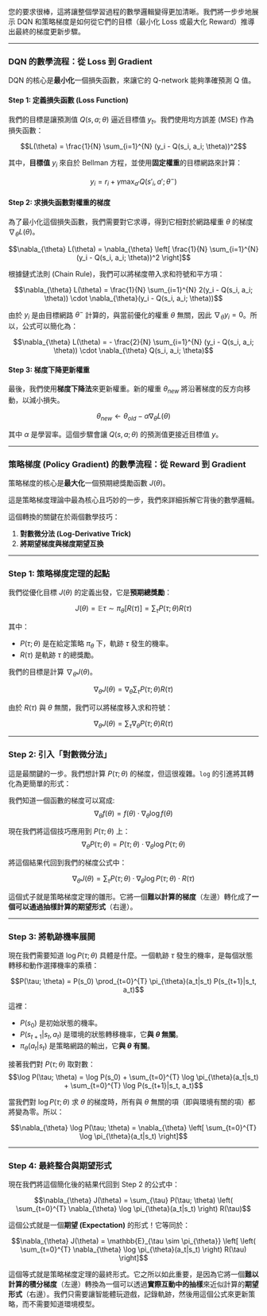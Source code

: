 您的要求很棒，這將讓整個學習過程的數學邏輯變得更加清晰。我們將一步步地展示 DQN 和策略梯度是如何從它們的目標（最小化 Loss 或最大化 Reward）推導出最終的梯度更新步驟。

---

### DQN 的數學流程：從 Loss 到 Gradient

DQN 的核心是**最小化**一個損失函數，來讓它的 Q-network 能夠準確預測 Q 值。

#### Step 1: 定義損失函數 (Loss Function)

我們的目標是讓預測值 $Q(s, a; \theta)$ 逼近目標值 $y_t$。我們使用均方誤差 (MSE) 作為損失函數：

$$L(\theta) = \frac{1}{N} \sum_{i=1}^{N} (y_i - Q(s_i, a_i; \theta))^2$$

其中，**目標值** $y_i$ 來自於 Bellman 方程，並使用**固定權重**的目標網路來計算：

$$y_i = r_i + \gamma \max_{a'} Q(s'_i, a'; \theta^-)$$

#### Step 2: 求損失函數對權重的梯度

為了最小化這個損失函數，我們需要對它求導，得到它相對於網路權重 $\theta$ 的梯度 $\nabla_{\theta} L(\theta)$。

$$\nabla_{\theta} L(\theta) = \nabla_{\theta} \left[ \frac{1}{N} \sum_{i=1}^{N} (y_i - Q(s_i, a_i; \theta))^2 \right]$$

根據鏈式法則 (Chain Rule)，我們可以將梯度帶入求和符號和平方項：

$$\nabla_{\theta} L(\theta) = \frac{1}{N} \sum_{i=1}^{N} 2(y_i - Q(s_i, a_i; \theta)) \cdot \nabla_{\theta}(y_i - Q(s_i, a_i; \theta))$$

由於 $y_i$ 是由目標網路 $\theta^-$ 計算的，與當前優化的權重 $\theta$ 無關，因此 $\nabla_{\theta} y_i = 0$。所以，公式可以簡化為：

$$\nabla_{\theta} L(\theta) = - \frac{2}{N} \sum_{i=1}^{N} (y_i - Q(s_i, a_i; \theta)) \cdot \nabla_{\theta} Q(s_i, a_i; \theta)$$

#### Step 3: 梯度下降更新權重

最後，我們使用**梯度下降法**來更新權重。新的權重 $\theta_{new}$ 將沿著梯度的反方向移動，以減小損失。

$$\theta_{new} \leftarrow \theta_{old} - \alpha \nabla_{\theta} L(\theta)$$

其中 $\alpha$ 是學習率。這個步驟會讓 $Q(s, a; \theta)$ 的預測值更接近目標值 $y$。

---

### 策略梯度 (Policy Gradient) 的數學流程：從 Reward 到 Gradient

策略梯度的核心是**最大化**一個預期總獎勵函數 $J(\theta)$。

這是策略梯度理論中最為核心且巧妙的一步，我們來詳細拆解它背後的數學邏輯。

這個轉換的關鍵在於兩個數學技巧：
1.  **對數微分法 (Log-Derivative Trick)**
2.  **將期望梯度與梯度期望互換**

---

### Step 1: 策略梯度定理的起點

我們從優化目標 $J(\theta)$ 的定義出發，它是**預期總獎勵**：

$$J(\theta) = \mathbb{E} \tau \sim \pi_{\theta} [R(\tau)] = \sum_{\tau} P(\tau; \theta) R(\tau)$$

其中：
* $P(\tau; \theta)$ 是在給定策略 $\pi_{\theta}$ 下，軌跡 $\tau$ 發生的機率。
* $R(\tau)$ 是軌跡 $\tau$ 的總獎勵。

我們的目標是計算 $\nabla_{\theta} J(\theta)$。

$$\nabla_{\theta} J(\theta) = \nabla_{\theta} \sum_{\tau} P(\tau; \theta) R(\tau)$$

由於 $R(\tau)$ 與 $\theta$ 無關，我們可以將梯度移入求和符號：

$$\nabla_{\theta} J(\theta) = \sum_{\tau} \nabla_{\theta} P(\tau; \theta) R(\tau)$$

---

### Step 2: 引入「對數微分法」

這是最關鍵的一步。我們想計算 $P(\tau; \theta)$ 的梯度，但這很複雜。`log` 的引進將其轉化為更簡單的形式：

我們知道一個函數的梯度可以寫成: $$\nabla_{\theta} f(\theta) = f(\theta) \cdot \nabla_{\theta} \log f(\theta)$$

現在我們將這個技巧應用到 $P(\tau; \theta)$ 上：
$$\nabla_{\theta} P(\tau; \theta) = P(\tau; \theta) \cdot \nabla_{\theta} \log P(\tau; \theta)$$

將這個結果代回到我們的梯度公式中：

$$\nabla_{\theta} J(\theta) = \sum_{\tau} P(\tau; \theta) \cdot \nabla_{\theta} \log P(\tau; \theta) \cdot R(\tau)$$

這個式子就是策略梯度定理的雛形。它將一個**難以計算的梯度**（左邊）轉化成了**一個可以通過抽樣計算的期望形式**（右邊）。

---

### Step 3: 將軌跡機率展開

現在我們需要知道 $\log P(\tau; \theta)$ 具體是什麼。一個軌跡 $\tau$ 發生的機率，是每個狀態轉移和動作選擇機率的乘積：

$$P(\tau; \theta) = P(s_0) \prod_{t=0}^{T} \pi_{\theta}(a_t|s_t) P(s_{t+1}|s_t, a_t)$$

這裡：
* $P(s_0)$ 是初始狀態的機率。
* $P(s_{t+1}|s_t, a_t)$ 是環境的狀態轉移機率，它**與 $\theta$ 無關**。
* $\pi_{\theta}(a_t|s_t)$ 是策略網路的輸出，它**與 $\theta$ 有關**。

接著我們對 $P(\tau; \theta)$ 取對數：
$$\log P(\tau; \theta) = \log P(s_0) + \sum_{t=0}^{T} \log \pi_{\theta}(a_t|s_t) + \sum_{t=0}^{T} \log P(s_{t+1}|s_t, a_t)$$

當我們對 $\log P(\tau; \theta)$ 求 $\theta$ 的梯度時，所有與 $\theta$ 無關的項（即與環境有關的項）都將變為零。所以：

$$\nabla_{\theta} \log P(\tau; \theta) = \nabla_{\theta} \left[ \sum_{t=0}^{T} \log \pi_{\theta}(a_t|s_t) \right]$$

---

### Step 4: 最終整合與期望形式

現在我們將這個簡化後的結果代回到 Step 2 的公式中：

$$\nabla_{\theta} J(\theta) = \sum_{\tau} P(\tau; \theta) \left( \sum_{t=0}^{T} \nabla_{\theta} \log \pi_{\theta}(a_t|s_t) \right) R(\tau)$$

這個公式就是一個**期望 (Expectation)** 的形式！它等同於：

$$\nabla_{\theta} J(\theta) = \mathbb{E}_{\tau \sim \pi_{\theta}} \left[ \left( \sum_{t=0}^{T} \nabla_{\theta} \log \pi_{\theta}(a_t|s_t) \right) R(\tau) \right]$$

這個等式就是策略梯度定理的最終形式。它之所以如此重要，是因為它將一個**難以計算的積分梯度**（左邊）轉換為一個可以透過**實際互動中的抽樣**來近似計算的**期望形式**（右邊）。我們只需要讓智能體玩遊戲，記錄軌跡，然後用這個公式來更新策略，而不需要知道環境模型。
